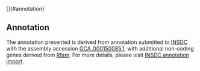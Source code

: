 []{#annotation}

Annotation
----------

The annotation presented is derived from annotation submitted to
[INSDC](http://www.insdc.org) with the assembly accession
[GCA\_000150085.1](http://www.ebi.ac.uk/ena/data/view/GCA_000150085.1),
with additional non-coding genes derived from
[Rfam](http://rfam.xfam.org/). For more details, please visit [INSDC
annotation
import](http://ensemblgenomes.org/info/data/insdc_annotation).
